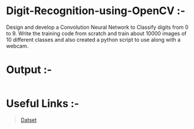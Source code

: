 # Digit-Recognition-using-OpenCV :- 
Design and develop a Convolution Neural Network to Classify digits from 0 to 9. Write the training code from scratch and train about 10000 images of 10 different classes and also  created a python script to use along with a webcam.

# Output :- 
<img></img>

# Useful Links :-
> <a href="http://www.ee.surrey.ac.uk/CVSSP/demos/chars74k/">Datset</a>
